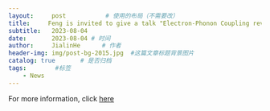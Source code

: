 ```yaml
---
layout:     post           # 使用的布局（不需要改）
title:     Feng is invited to give a talk "Electron-Phonon Coupling revealed by Coherent Acoustic Phonon Spectroscopy" at the 2023 Joint Annual Conference of Physical Societies in Guangdong-Hong Kong-Macao Greater Bay Area.See you there. # 标题
subtitle:   2023-08-04
date:       2023-08-04 # 时间
author:     JialinHe      # 作者
header-img: img/post-bg-2015.jpg  #这篇文章标题背景图片
catalog: true       # 是否归档
tags:        #标签
    - News
---
```

For more information, click [here](https://www.yga2023.com/)
